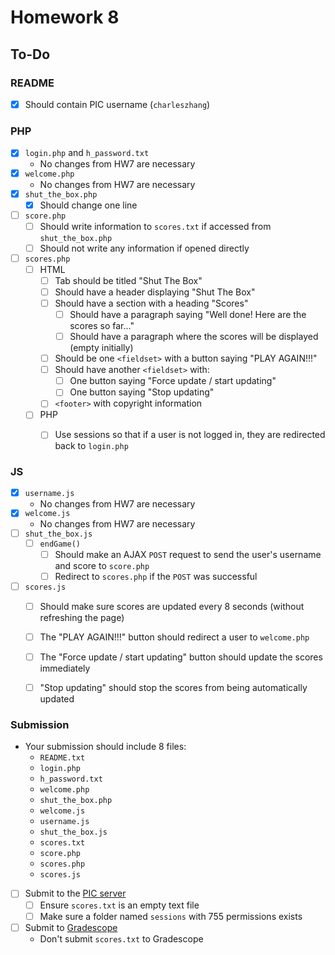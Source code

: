 # Homework 8

## To-Do

### README

- [x] Should contain PIC username (`charleszhang`)

### PHP

- [x] `login.php` and `h_password.txt`
  - No changes from HW7 are necessary
- [x] `welcome.php`
  - No changes from HW7 are necessary
- [x] `shut_the_box.php`
  - [x] Should change one line
- [ ] `score.php`
  - [ ] Should write information to `scores.txt` if accessed from `shut_the_box.php`
  - [ ] Should not write any information if opened directly

- [ ] `scores.php`
  - [ ] HTML
    - [ ] Tab should be titled "Shut The Box"
    - [ ] Should have a header displaying "Shut The Box"
    - [ ] Should have a section with a heading "Scores"
      - [ ] Should have a paragraph saying "Well done! Here are the scores so far..."
      - [ ] Should have a paragraph where the scores will be displayed (empty initially)

    - [ ] Should be one `<fieldset>` with a button saying "PLAY AGAIN!!!"
    - [ ] Should have another `<fieldset>` with:
      - [ ] One button saying "Force update / start updating"
      - [ ] One button saying "Stop updating"

    - [ ] `<footer>` with copyright information

  - [ ] PHP
    - [ ] Use sessions so that if a user is not logged in, they are redirected back to `login.php`


### JS

- [x] `username.js`
  - No changes from HW7 are necessary
- [x] `welcome.js`
  - No changes from HW7 are necessary
- [ ] `shut_the_box.js`
  - [ ] `endGame()`
    - [ ] Should make an AJAX `POST` request to send the user's username and score to `score.php`
    - [ ] Redirect to `scores.php` if the `POST` was successful

- [ ] `scores.js`
  - [ ] Should make sure scores are updated every 8 seconds (without refreshing the page)
  - [ ] The "PLAY AGAIN!!!" button should redirect a user to `welcome.php`
  - [ ] The "Force update / start updating" button should update the scores immediately
  - [ ] "Stop updating" should stop the scores from being automatically updated


### Submission

- Your submission should include 8 files:
  - `README.txt`
  - `login.php`
  - `h_password.txt`
  - `welcome.php`
  - `shut_the_box.php`
  - `welcome.js`
  - `username.js`
  - `shut_the_box.js`
  - `scores.txt`
  - `score.php`
  - `scores.php`
  - `scores.js`
  
- [ ] Submit to the [PIC server](http://www.pic.ucla.edu/~charleszhang/HW8)
  - [ ] Ensure `scores.txt` is an empty text file
  - [ ] Make sure a folder named `sessions` with 755 permissions exists
- [ ] Submit to [Gradescope](https://bruinlearn.ucla.edu/courses/160942/external_tools/408)
  - Don't submit `scores.txt` to Gradescope